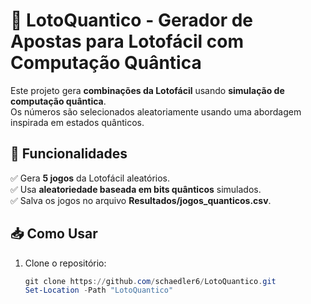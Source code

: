 

# 🎲 LotoQuantico - Gerador de Apostas para Lotofácil com Computação Quântica

Este projeto gera **combinações da Lotofácil** usando **simulação de computação quântica**.  
Os números são selecionados aleatoriamente usando uma abordagem inspirada em estados quânticos.

## 📌 Funcionalidades
✅ Gera **5 jogos** da Lotofácil aleatórios.  
✅ Usa **aleatoriedade baseada em bits quânticos** simulados.  
✅ Salva os jogos no arquivo **Resultados/jogos_quanticos.csv**.  

## 📥 Como Usar
1. Clone o repositório:
   ```powershell
   git clone https://github.com/schaedler6/LotoQuantico.git
   Set-Location -Path "LotoQuantico"
